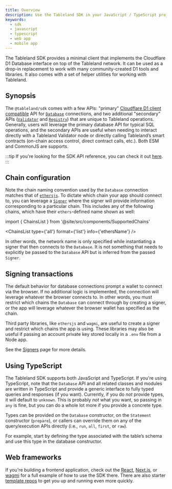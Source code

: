 ```yaml
---
title: Overview
description: Use the Tableland SDK in your JavaScript / TypeScript projects, with full Cloudflare D1 client compatibility.
keywords:
  - sdk
  - javascript
  - typescript
  - web app
  - mobile app
---
```


The Tableland SDK provides a minimal client that implements the Cloudflare D1 Database interface on top of the Tableland network. It can be used as a drop-in replacement to work with many community-created D1 tools and libraries. It also comes with a set of helper utilities for working with Tableland.

## Synopsis

The `@tableland/sdk` comes with a few APIs: "primary" [Cloudflare D1 client compatible](https://developers.cloudflare.com/d1/platform/client-api/) API for [`Database`](/sdk/database) connections, and two additional "secondary" APIs ([`Validator`](/sdk/validator) and [`Registry`](/sdk/registry)) that are unique to Tableland operations. Generally, users will leverage the primary database API for typical SQL operations, and the secondary APIs are useful when needing to interact directly with a Tableland Validator node or directly calling Tableland’s smart contracts (on-chain access control, direct contract calls, etc.). Both ESM and CommonJS are supports.

:::tip
If you're looking for the SDK API reference, you can check it out [here](/api/sdk/modules).
:::

## Chain configuration

Note the chain naming convention used by the `Database` connection matches that of [`ethersjs`](https://github.com/ethers-io/ethers.js/). To dictate which chain your app should connect to, you can leverage a [`Signer`](https://docs.ethers.org/v5/api/signer/) where the signer will provide information corresponding to a particular chain. This includes any of the following chains, which have their `ethers`-defined name shown as well:

import { ChainsList } from '@site/src/components/SupportedChains'

<ChainsList type={'all'} format={'list'} info={'ethersName'} />

In other words, the network name is only specified while instantiating a signer that then connects to the `Database`. It is not something that needs to explicitly be passed to the `Database` API but is inferred from the passed `Signer`.

## Signing transactions

The default behavior for database connections prompt a wallet to connect via the browser. If no additional logic is implemented, the connection will leverage whatever the browser connects to. In other words, you must restrict which chains the `Database` can connect through by creating a signer, or the app will leverage whatever the browser wallet has specified as the chain.

Third party libraries, like `ethersjs` and `wagmi`, are useful to create a signer and restrict which chains the app is using. These libraries may also be useful if passing an account private key stored locally in a `.env` file from a Node app.

See the [Signers](/sdk/database/signers) page for more details.

## Using TypeScript

The Tableland SDK supports both JavaScript and TypeScript. If you're using TypeScript, note that the `Database` API and all related classes and modules are written in TypeScript and provide a generic interface to fully typed queries and responses (if you want). Currently, if you do _not_ provide types, it will default to `unknown`. This is probably _not_ what you want, so passing in `any` is fine, but you can do a whole lot more if you provide a concrete type.

Types can be provided on the `Database` constructor, on the `Statement` constructor (`prepare`), or callers can override them on any of the query/execution APIs directly (i.e., `run`, `all`, `first`, or `raw`).

For example, start by defining the type associated with the table’s schema and use this type in the database constructor.

## Web frameworks

If you're building a frontend application, check out the [React](/quickstarts/reactjs), [Next.js](/quickstarts/nextjs), or [wagmi](/quickstarts/wagmi) for a full example of how to use the SDK there. There are also starter [template repos](/quickstarts/templates) to get you up and running even more quickly.
